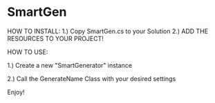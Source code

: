 # SmartGen
HOW TO INSTALL:
1.) Copy SmartGen.cs to your Solution
2.) ADD THE RESOURCES TO YOUR PROJECT!

HOW TO USE:

1.) Create a new "SmartGenerator" instance

2.) Call the GenerateName Class with your desired settings

Enjoy!
